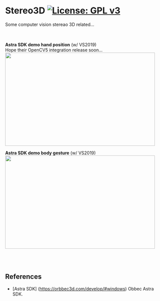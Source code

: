 # Stereo3D [![License: GPL v3](https://img.shields.io/badge/License-GPLv3-blue.svg)](https://www.gnu.org/licenses/gpl-3.0)<br>
Some computer vision stereao 3D related...<br>


<br><br>
__Astra SDK demo hand position__ (w/ VS2019)<br>
Hope their OpenCV5 integration release soon...<br>
<img src="pic/Astra3D_Hand.gif" width=480 height=300/> <br>

__Astra SDK demo body gesture__ (w/ VS2019)<br>
<img src="pic/Astra3D_Body.gif" width=480 height=300/>

<br><br>


## References
  - [Astra SDK] (https://orbbec3d.com/develop/#windows) Obbec Astra SDK.

